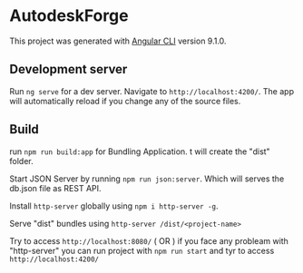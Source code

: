 # AutodeskForge

This project was generated with [Angular CLI](https://github.com/angular/angular-cli) version 9.1.0.

## Development server

Run `ng serve` for a dev server. Navigate to `http://localhost:4200/`. The app will automatically reload if you change any of the source files.

## Build

run `npm run build:app` for Bundling Application. t will create the "dist" folder.

Start JSON Server by running `npm run json:server`. Which will serves the db.json file as REST API.

Install `http-server` globally using `npm i http-server -g`.

Serve "dist" bundles using `http-server /dist/<project-name>`

Try to access `http://localhost:8080/`
 ( OR )
if you face any probleam with "http-server" you can run project with `npm run start` and tyr to access `http://localhost:4200/`